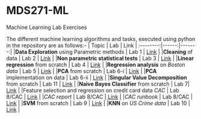 # MDS271-ML

Machine Learning Lab Exercises

The different machine learning algorithms and tasks, executed using python in the repository are as follows:-
|  Topic  | Lab | Link |
:--------:|------:|-------:|
|**Data Exploration** using Parametric methods | Lab 1 | [Link](https://github.com/ipshitag/MDS271-ML/blob/main/ML_LAB_1.ipynb) |
|**Cleaning** of data | Lab 2 | [Link](https://github.com/ipshitag/MDS271-ML/blob/main/ML_LAB_2.ipynb) |
|**Non parametric statistical tests** | Lab 3 | [Link](https://github.com/ipshitag/MDS271-ML/blob/main/ML_LAB_3.ipynb) |
|**Linear regression** from scratch | Lab 4 | [Link](https://github.com/ipshitag/MDS271-ML/blob/main/ML_LAB_4.ipynb) |
|**Regression analysis** on *Boston data* | Lab 5 | [Link](https://github.com/ipshitag/MDS271-ML/blob/main/ML_LAB_5.ipynb) |
|**PCA** from scratch | Lab 6-i | [Link](https://github.com/ipshitag/MDS271-ML/blob/main/ML_Lab_6(1).ipynb) |
|**PCA** implementation on data | Lab 6-ii | [Link](https://github.com/ipshitag/MDS271-ML/blob/main/ML_Lab_6(2).ipynb) |
|**Singular Value Decomposition** from scratch | Lab 11 | [Link](https://github.com/ipshitag/MDS271-ML/blob/main/ML_LAB_11.ipynb) |
|**Naive Bayes Classifier** from scratch | Lab 7| [Link](https://github.com/ipshitag/MDS271-ML/blob/main/ML_LAB_7.ipynb) |
|Feature selection and regression on credit card data *CAC* | Lab 8/CAC | [Link](https://github.com/ipshitag/MDS271-ML/blob/main/ML_CAC.ipynb) |
|*CAC report* | Lab 8/CAC | [Link](https://github.com/ipshitag/MDS271-ML/blob/main/ML_CAC%20report.pdf) |
|*CAC runbook* | Lab 8/CAC | [Link](https://github.com/ipshitag/MDS271-ML/blob/main/ML_CAC_Run_Book.ipynb) |
|**SVM** from scratch | Lab 9 | [Link](https://github.com/ipshitag/MDS271-ML/blob/main/ML_LAB_9.ipynb) |
|**KNN** on *US Crime data* | Lab 10 | [Link](https://github.com/ipshitag/MDS271-ML/blob/main/ML_LAB_10.ipynb) |
